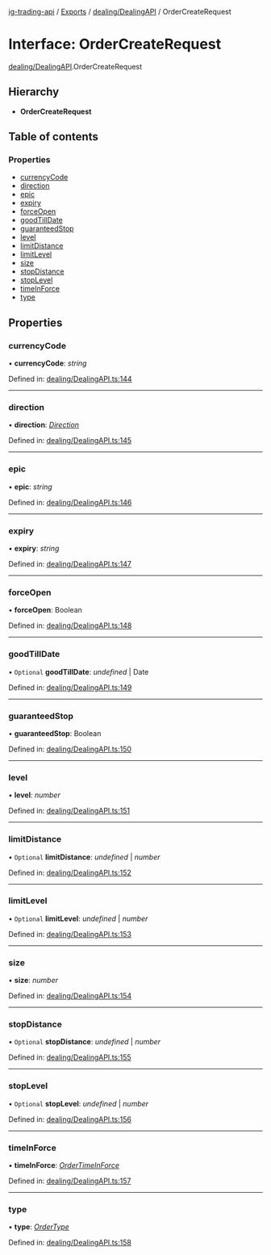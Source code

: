 [ig-trading-api](../README.md) / [Exports](../modules.md) / [dealing/DealingAPI](../modules/dealing_dealingapi.md) / OrderCreateRequest

# Interface: OrderCreateRequest

[dealing/DealingAPI](../modules/dealing_dealingapi.md).OrderCreateRequest

## Hierarchy

- **OrderCreateRequest**

## Table of contents

### Properties

- [currencyCode](dealing_dealingapi.ordercreaterequest.md#currencycode)
- [direction](dealing_dealingapi.ordercreaterequest.md#direction)
- [epic](dealing_dealingapi.ordercreaterequest.md#epic)
- [expiry](dealing_dealingapi.ordercreaterequest.md#expiry)
- [forceOpen](dealing_dealingapi.ordercreaterequest.md#forceopen)
- [goodTillDate](dealing_dealingapi.ordercreaterequest.md#goodtilldate)
- [guaranteedStop](dealing_dealingapi.ordercreaterequest.md#guaranteedstop)
- [level](dealing_dealingapi.ordercreaterequest.md#level)
- [limitDistance](dealing_dealingapi.ordercreaterequest.md#limitdistance)
- [limitLevel](dealing_dealingapi.ordercreaterequest.md#limitlevel)
- [size](dealing_dealingapi.ordercreaterequest.md#size)
- [stopDistance](dealing_dealingapi.ordercreaterequest.md#stopdistance)
- [stopLevel](dealing_dealingapi.ordercreaterequest.md#stoplevel)
- [timeInForce](dealing_dealingapi.ordercreaterequest.md#timeinforce)
- [type](dealing_dealingapi.ordercreaterequest.md#type)

## Properties

### currencyCode

• **currencyCode**: _string_

Defined in: [dealing/DealingAPI.ts:144](https://github.com/bennycode/ig-trading-api/blob/e06a01d/src/dealing/DealingAPI.ts#L144)

---

### direction

• **direction**: [_Direction_](../enums/dealing_dealingapi.direction.md)

Defined in: [dealing/DealingAPI.ts:145](https://github.com/bennycode/ig-trading-api/blob/e06a01d/src/dealing/DealingAPI.ts#L145)

---

### epic

• **epic**: _string_

Defined in: [dealing/DealingAPI.ts:146](https://github.com/bennycode/ig-trading-api/blob/e06a01d/src/dealing/DealingAPI.ts#L146)

---

### expiry

• **expiry**: _string_

Defined in: [dealing/DealingAPI.ts:147](https://github.com/bennycode/ig-trading-api/blob/e06a01d/src/dealing/DealingAPI.ts#L147)

---

### forceOpen

• **forceOpen**: Boolean

Defined in: [dealing/DealingAPI.ts:148](https://github.com/bennycode/ig-trading-api/blob/e06a01d/src/dealing/DealingAPI.ts#L148)

---

### goodTillDate

• `Optional` **goodTillDate**: _undefined_ | Date

Defined in: [dealing/DealingAPI.ts:149](https://github.com/bennycode/ig-trading-api/blob/e06a01d/src/dealing/DealingAPI.ts#L149)

---

### guaranteedStop

• **guaranteedStop**: Boolean

Defined in: [dealing/DealingAPI.ts:150](https://github.com/bennycode/ig-trading-api/blob/e06a01d/src/dealing/DealingAPI.ts#L150)

---

### level

• **level**: _number_

Defined in: [dealing/DealingAPI.ts:151](https://github.com/bennycode/ig-trading-api/blob/e06a01d/src/dealing/DealingAPI.ts#L151)

---

### limitDistance

• `Optional` **limitDistance**: _undefined_ | _number_

Defined in: [dealing/DealingAPI.ts:152](https://github.com/bennycode/ig-trading-api/blob/e06a01d/src/dealing/DealingAPI.ts#L152)

---

### limitLevel

• `Optional` **limitLevel**: _undefined_ | _number_

Defined in: [dealing/DealingAPI.ts:153](https://github.com/bennycode/ig-trading-api/blob/e06a01d/src/dealing/DealingAPI.ts#L153)

---

### size

• **size**: _number_

Defined in: [dealing/DealingAPI.ts:154](https://github.com/bennycode/ig-trading-api/blob/e06a01d/src/dealing/DealingAPI.ts#L154)

---

### stopDistance

• `Optional` **stopDistance**: _undefined_ | _number_

Defined in: [dealing/DealingAPI.ts:155](https://github.com/bennycode/ig-trading-api/blob/e06a01d/src/dealing/DealingAPI.ts#L155)

---

### stopLevel

• `Optional` **stopLevel**: _undefined_ | _number_

Defined in: [dealing/DealingAPI.ts:156](https://github.com/bennycode/ig-trading-api/blob/e06a01d/src/dealing/DealingAPI.ts#L156)

---

### timeInForce

• **timeInForce**: [_OrderTimeInForce_](../enums/dealing_dealingapi.ordertimeinforce.md)

Defined in: [dealing/DealingAPI.ts:157](https://github.com/bennycode/ig-trading-api/blob/e06a01d/src/dealing/DealingAPI.ts#L157)

---

### type

• **type**: [_OrderType_](../enums/dealing_dealingapi.ordertype.md)

Defined in: [dealing/DealingAPI.ts:158](https://github.com/bennycode/ig-trading-api/blob/e06a01d/src/dealing/DealingAPI.ts#L158)
